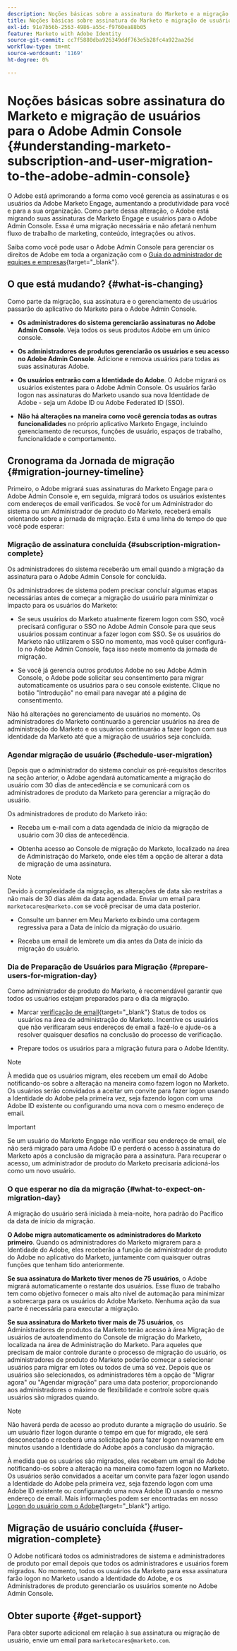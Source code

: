 ```yaml
---
description: Noções básicas sobre a assinatura do Marketo e a migração de usuários para o Adobe Admin Console - Documentação do Marketo - Documentação do produto
title: Noções básicas sobre assinatura do Marketo e migração de usuários para o Adobe Admin Console
exl-id: 91e7b56b-2563-4986-a55c-f9760ea88b05
feature: Marketo with Adobe Identity
source-git-commit: cc7f5880dba926349ddf763e5b28fc4a922aa26d
workflow-type: tm+mt
source-wordcount: '1169'
ht-degree: 0%

---
```


# Noções básicas sobre assinatura do Marketo e migração de usuários para o Adobe Admin Console {#understanding-marketo-subscription-and-user-migration-to-the-adobe-admin-console}

O Adobe está aprimorando a forma como você gerencia as assinaturas e os usuários da Adobe Marketo Engage, aumentando a produtividade para você e para a sua organização. Como parte dessa alteração, o Adobe está migrando suas assinaturas de Marketo Engage e usuários para o Adobe Admin Console. Essa é uma migração necessária e não afetará nenhum fluxo de trabalho de marketing, conteúdo, integrações ou ativos.

Saiba como você pode usar o Adobe Admin Console para gerenciar os direitos de Adobe em toda a organização com o [Guia do administrador de equipes e empresas](https://helpx.adobe.com/br/enterprise/admin-guide.html){target="_blank"}.

## O que está mudando? {#what-is-changing}

Como parte da migração, sua assinatura e o gerenciamento de usuários passarão do aplicativo do Marketo para o Adobe Admin Console.

* **Os administradores do sistema gerenciarão assinaturas no Adobe Admin Console**. Veja todos os seus produtos Adobe em um único console.

* **Os administradores de produtos gerenciarão os usuários e seu acesso no Adobe Admin Console**. Adicione e remova usuários para todas as suas assinaturas Adobe.

* **Os usuários entrarão com a Identidade do Adobe**. O Adobe migrará os usuários existentes para o Adobe Admin Console. Os usuários farão logon nas assinaturas do Marketo usando sua nova Identidade de Adobe - seja um Adobe ID ou Adobe Federated ID (SSO).

* **Não há alterações na maneira como você gerencia todas as outras funcionalidades** no próprio aplicativo Marketo Engage, incluindo gerenciamento de recursos, funções de usuário, espaços de trabalho, funcionalidade e comportamento.


## Cronograma da Jornada de migração {#migration-journey-timeline}

Primeiro, o Adobe migrará suas assinaturas do Marketo Engage para o Adobe Admin Console e, em seguida, migrará todos os usuários existentes com endereços de email verificados. Se você for um Administrador do sistema ou um Administrador de produto do Marketo, receberá emails orientando sobre a jornada de migração. Esta é uma linha do tempo do que você pode esperar:

### Migração de assinatura concluída {#subscription-migration-complete}

Os administradores do sistema receberão um email quando a migração da assinatura para o Adobe Admin Console for concluída.

Os administradores de sistema podem precisar concluir algumas etapas necessárias antes de começar a migração do usuário para minimizar o impacto para os usuários do Marketo:

* Se seus usuários do Marketo atualmente fizerem logon com SSO, você precisará configurar o SSO no Adobe Admin Console para que seus usuários possam continuar a fazer logon com SSO. Se os usuários do Marketo não utilizarem o SSO no momento, mas você quiser configurá-lo no Adobe Admin Console, faça isso neste momento da jornada de migração.

* Se você já gerencia outros produtos Adobe no seu Adobe Admin Console, o Adobe pode solicitar seu consentimento para migrar automaticamente os usuários para o seu console existente. Clique no botão &quot;Introdução&quot; no email para navegar até a página de consentimento.

Não há alterações no gerenciamento de usuários no momento. Os administradores do Marketo continuarão a gerenciar usuários na área de administração do Marketo e os usuários continuarão a fazer logon com sua identidade da Marketo até que a migração de usuários seja concluída.

### Agendar migração de usuário {#schedule-user-migration}

Depois que o administrador do sistema concluir os pré-requisitos descritos na seção anterior, o Adobe agendará automaticamente a migração do usuário com 30 dias de antecedência e se comunicará com os administradores de produto da Marketo para gerenciar a migração do usuário.

Os administradores de produto do Marketo irão:

* Receba um e-mail com a data agendada de início da migração de usuário com 30 dias de antecedência.

* Obtenha acesso ao Console de migração do Marketo, localizado na área de Administração do Marketo, onde eles têm a opção de alterar a data de migração de uma assinatura.

>[!NOTE]
>
>Devido à complexidade da migração, as alterações de data são restritas a não mais de 30 dias além da data agendada. Enviar um email para `marketocares@marketo.com` se você precisar de uma data posterior.

* Consulte um banner em Meu Marketo exibindo uma contagem regressiva para a Data de início da migração do usuário.

* Receba um email de lembrete um dia antes da Data de início da migração do usuário.

### Dia de Preparação de Usuários para Migração {#prepare-users-for-migration-day}

Como administrador de produto do Marketo, é recomendável garantir que todos os usuários estejam preparados para o dia da migração.

* Marcar [verificação de email](/help/marketo/product-docs/administration/users-and-roles/email-verification.md){target="_blank"} Status de todos os usuários na área de administração do Marketo. Incentive os usuários que não verificaram seus endereços de email a fazê-lo e ajude-os a resolver quaisquer desafios na conclusão do processo de verificação.

* Prepare todos os usuários para a migração futura para o Adobe Identity.

>[!NOTE]
>
>À medida que os usuários migram, eles recebem um email do Adobe notificando-os sobre a alteração na maneira como fazem logon no Marketo. Os usuários serão convidados a aceitar um convite para fazer logon usando a Identidade do Adobe pela primeira vez, seja fazendo logon com uma Adobe ID existente ou configurando uma nova com o mesmo endereço de email.

>[!IMPORTANT]
>
>Se um usuário do Marketo Engage não verificar seu endereço de email, ele não será migrado para uma Adobe ID e perderá o acesso à assinatura do Marketo após a conclusão da migração para a assinatura. Para recuperar o acesso, um administrador de produto do Marketo precisaria adicioná-los como um novo usuário.

### O que esperar no dia da migração {#what-to-expect-on-migration-day}

A migração do usuário será iniciada à meia-noite, hora padrão do Pacífico da data de início da migração.

**O Adobe migra automaticamente os administradores do Marketo primeiro**. Quando os administradores do Marketo migrarem para a Identidade do Adobe, eles receberão a função de administrador de produto do Adobe no aplicativo do Marketo, juntamente com quaisquer outras funções que tenham tido anteriormente.

**Se sua assinatura do Marketo tiver menos de 75 usuários**, o Adobe migrará automaticamente o restante dos usuários. Esse fluxo de trabalho tem como objetivo fornecer o mais alto nível de automação para minimizar a sobrecarga para os usuários do Adobe Marketo. Nenhuma ação da sua parte é necessária para executar a migração.

**Se sua assinatura do Marketo tiver mais de 75 usuários**, os Administradores de produtos da Marketo terão acesso à área Migração de usuários de autoatendimento do Console de migração do Marketo, localizada na área de Administração do Marketo. Para aqueles que precisam de maior controle durante o processo de migração do usuário, os administradores de produto do Marketo poderão começar a selecionar usuários para migrar em lotes ou todos de uma só vez. Depois que os usuários são selecionados, os administradores têm a opção de &quot;Migrar agora&quot; ou &quot;Agendar migração&quot; para uma data posterior, proporcionando aos administradores o máximo de flexibilidade e controle sobre quais usuários são migrados quando.

>[!NOTE]
>
>Não haverá perda de acesso ao produto durante a migração do usuário. Se um usuário fizer logon durante o tempo em que for migrado, ele será desconectado e receberá uma solicitação para fazer logon novamente em minutos usando a Identidade do Adobe após a conclusão da migração.

À medida que os usuários são migrados, eles recebem um email do Adobe notificando-os sobre a alteração na maneira como fazem logon no Marketo. Os usuários serão convidados a aceitar um convite para fazer logon usando a Identidade do Adobe pela primeira vez, seja fazendo logon com uma Adobe ID existente ou configurando uma nova Adobe ID usando o mesmo endereço de email. Mais informações podem ser encontradas em nosso [Logon do usuário com o Adobe](/help/marketo/product-docs/administration/marketo-with-adobe-identity/user-sign-in-with-adobe-id.md){target="_blank"} artigo.

## Migração de usuário concluída {#user-migration-complete}

O Adobe notificará todos os administradores de sistema e administradores de produto por email depois que todos os administradores e usuários forem migrados. No momento, todos os usuários da Marketo para essa assinatura farão logon no Marketo usando a Identidade do Adobe, e os Administradores de produto gerenciarão os usuários somente no Adobe Admin Console.

## Obter suporte {#get-support}

Para obter suporte adicional em relação à sua assinatura ou migração de usuário, envie um email para `marketocares@marketo.com`.
